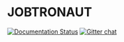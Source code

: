 # JOBTRONAUT

[![Documentation Status](https://readthedocs.org/projects/jobtronaut/badge/?version=latest)](https://jobtronaut.readthedocs.io/en/latest/?badge=latest)
[![Gitter chat](https://badges.gitter.im/gitterHQ/gitter.png)](https://matrix.to/#/#jobtronaut:gitter.im)
 
